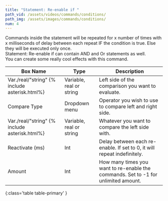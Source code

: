 ```yaml
---
title: "Statement: Re-enable if "
path_vid: /assets/videos/commands/conditions/
path_img: /assets/images/commands/conditions/
num: 4
---
```


Commands inside the statement will be repeated for x number of times with x milliseconds of delay between each repeat IF the condition is true. Else they will be executed only once.\
Statement: Re-enable if can contain AND and Or statements as well.\
You can create some really cool effects with this command.
  
| Box Name | Type | Description | 
|-------|--------|--------|
| Var./real/"string" {% include asterisk.html%}| Variable, real or string	 | Left side of the comparison you want to evaluate. |
|Compare Type |	Dropdown menu |	Operator you wish to use to compare left and right side.
|Var./real/"string" {% include asterisk.html%} |	Variable, real or string|	Whatever you want to compare the left side with.
|Reactivate (ms)|	Int|	Delay between each re-enable. If set to 0, it will repeat indefinitely.
|Amount|	Int	|How many times you want to re-enable the commands. Set to -1 for unlimited amount.
{:class='table table-primary' }










